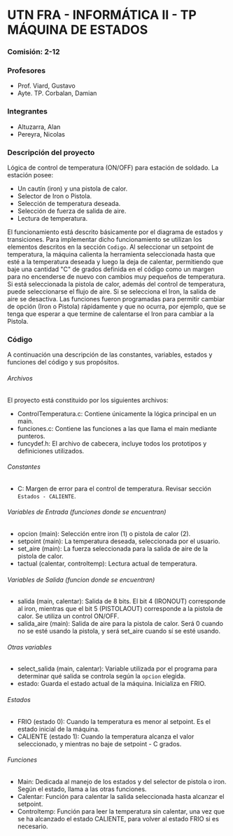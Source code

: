 # UTN FRA - INFORMÁTICA II - TP MÁQUINA DE ESTADOS

### Comisión: 2-12

### Profesores
- Prof. Viard, Gustavo
- Ayte. TP. Corbalan, Damian

### Integrantes
- Altuzarra, Alan
- Pereyra, Nicolas

### Descripción del proyecto
Lógica de control de temperatura (ON/OFF) para estación de soldado. La estación posee:
- Un cautín (iron) y una pistola de calor.
- Selector de Iron o Pistola.
- Selección de temperatura deseada.
- Selección de fuerza de salida de aire.
- Lectura de temperatura.

El funcionamiento está descrito básicamente por el diagrama de estados y transiciones. Para implementar dicho funcionamiento se utilizan los elementos descritos en la sección `Codigo`.
Al seleccionar un setpoint de temperatura, la máquina calienta la herramienta seleccionada hasta que esté a la temperatura deseada y luego la deja de calentar, permitiendo que baje una cantidad "C" de grados definida en el código como un margen para no encenderse de nuevo con cambios muy pequeños de temperatura.
Si está seleccionada la pistola de calor, además del control de temperatura, puede seleccionarse el flujo de aire. Si se selecciona el Iron, la salida de aire se desactiva.
Las funciones fueron programadas para permitir cambiar de opción (Iron o Pistola) rápidamente y que no ocurra, por ejemplo, que se tenga que esperar a que termine de calentarse el Iron para cambiar a la Pistola.

### Código
A continuación una descripción de las constantes, variables, estados y funciones del código y sus propósitos.

###### Archivos
El proyecto está constituido por los siguientes archivos:
- ControlTemperatura.c: Contiene únicamente la lógica principal en un main. 
- funciones.c: Contiene las funciones a las que llama el main mediante punteros.
- funcydef.h: El archivo de cabecera, incluye todos los prototipos y definiciones utilizados.

###### Constantes

- C: Margen de error para el control de temperatura. Revisar sección `Estados - CALIENTE`.

###### Variables de Entrada (funciones donde se encuentran)

- opcion (main): Selección entre iron (1) o pistola de calor (2).
- setpoint (main): La temperatura deseada, seleccionada por el usuario.
- set_aire (main): La fuerza seleccionada para la salida de aire de la pistola de calor.
- tactual (calentar, controltemp): Lectura actual de temperatura.

###### Variables de Salida (funcion donde se encuentran)

- salida (main, calentar): Salida de 8 bits. El bit 4 (IRONOUT) corresponde al iron, mientras que el bit 5 (PISTOLAOUT) corresponde a la pistola de calor. Se utiliza un control ON/OFF.
- salida_aire (main): Salida de aire para la pistola de calor. Será 0 cuando no se esté usando la pistola, y será set_aire cuando sí se esté usando.

###### Otras variables

- select_salida (main, calentar): Variable utilizada por el programa para determinar qué salida se controla según la `opcion` elegida.
- estado: Guarda el estado actual de la máquina. Inicializa en FRIO.

###### Estados

- FRIO (estado 0): Cuando la temperatura es menor al setpoint. Es el estado inicial de la máquina.
- CALIENTE (estado 1): Cuando la temperatura alcanza el valor seleccionado, y mientras no baje de setpoint - C grados.

###### Funciones

- Main: Dedicada al manejo de los estados y del selector de pistola o iron. Según el estado, llama a las otras funciones.
- Calentar: Función para calentar la salida seleccionada hasta alcanzar el setpoint.
- Controltemp: Función para leer la temperatura sin calentar, una vez que se ha alcanzado el estado CALIENTE, para volver al estado FRIO si es necesario.
